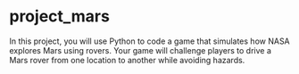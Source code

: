 # project_mars

In this project, you will use Python to code a game that simulates how NASA explores Mars using rovers. Your game will challenge players to drive a Mars rover from one location to another while avoiding hazards.